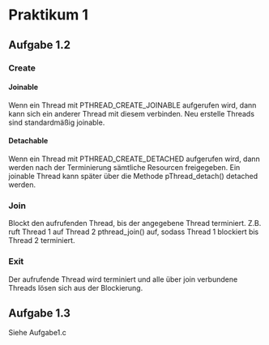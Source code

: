 # Praktikum 1

## Aufgabe 1.2

### Create
#### Joinable

Wenn ein Thread mit PTHREAD_CREATE_JOINABLE aufgerufen wird, dann kann sich ein anderer Thread mit diesem verbinden.
Neu erstelle Threads sind standardmäßig joinable.

#### Detachable

Wenn ein Thread mit PTHREAD_CREATE_DETACHED aufgerufen wird, dann werden nach der Terminierung sämtliche
Resourcen freigegeben. Ein joinable Thread kann später über die Methode pThread_detach() detached werden.

### Join

Blockt den aufrufenden Thread, bis der angegebene Thread terminiert. Z.B. ruft Thread 1 auf Thread 2
pthread_join() auf, sodass Thread 1 blockiert bis Thread 2 terminiert.

### Exit
Der aufrufende Thread wird terminiert und alle über join verbundene Threads lösen sich aus der Blockierung.

## Aufgabe 1.3

Siehe Aufgabe1.c

